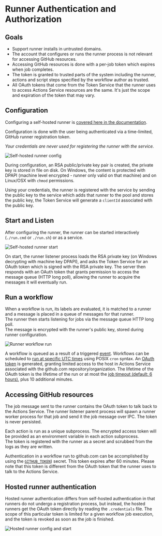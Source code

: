 # Runner Authentication and Authorization

## Goals
  - Support runner installs in untrusted domains.
  - The account that configures or runs the runner process is not relevant for accessing GitHub resources.
  - Accessing GitHub resources is done with a per-job token which expires when job completes.
  - The token is granted to trusted parts of the system including the runner, actions and script steps specified by the workflow author as trusted.
  - All OAuth tokens that come from the Token Service that the runner uses to access Actions Service resources are the same. It's just the scope and expiration of the token that may vary.

## Configuration

Configuring a self-hosted runner is [covered here in the documentation](https://help.github.com/en/actions/hosting-your-own-runners/adding-self-hosted-runners).

Configuration is done with the user being authenticated via a time-limited, GitHub runner registration token.

*Your credentials are never used for registering the runner with the service.*

![Self-hosted runner config](../res/self-hosted-config.png)

During configuration, an RSA public/private key pair is created, the private key is stored in file on disk. On Windows, the content is protected with DPAPI (machine level encrypted - runner only valid on that machine) and on Linux/OSX with `chmod` permissions.

Using your credentials, the runner is registered with the service by sending the public key to the service which adds that runner to the pool and stores the public key, the Token Service will generate a `clientId` associated with the public key.

## Start and Listen

After configuring the runner, the runner can be started interactively (`./run.cmd` or `./run.sh`) or as a service.

![Self-hosted runner start](../res/self-hosted-start.png)

On start, the runner listener process loads the RSA private key (on Windows decrypting with machine key DPAPI), and asks the Token Service for an OAuth token which is signed with the RSA private key.
The server then responds with an OAuth token that grants permission to access the message queue (HTTP long poll), allowing the runner to acquire the messages it will eventually run.

## Run a workflow

When a workflow is run, its labels are evaluated, it is matched to a runner and a message is placed in a queue of messages for that runner.  
The runner then starts listening for jobs via the message queue HTTP long poll.  
The message is encrypted with the runner's public key, stored during runner configuration.  

![Runner workflow run](../res/workflow-run.png)

A workflow is queued as a result of a triggered [event](https://help.github.com/en/actions/reference/events-that-trigger-workflows). Workflows can be scheduled to [run at specific UTC times](https://help.github.com/en/actions/reference/events-that-trigger-workflows#scheduled-events-schedule) using POSIX `cron` syntax.
An [OAuth token](http://self-issued.info/docs/draft-ietf-oauth-json-web-token.html) is generated, granting limited access to the host in Actions Service associated with the github.com repository/organization.
The lifetime of the OAuth token is the lifetime of the run or at most the [job timeout (default: 6 hours)](https://help.github.com/en/actions/reference/workflow-syntax-for-github-actions#jobsjob_idtimeout-minutes), plus 10 additional minutes.

## Accessing GitHub resources

The job message sent to the runner contains the OAuth token to talk back to the Actions Service.
The runner listener parent process will spawn a runner worker process for that job and send it the job message over IPC.
The token is never persisted.

Each action is run as a unique subprocess.
The encrypted access token will be provided as an environment variable in each action subprocess.  
The token is registered with the runner as a secret and scrubbed from the logs as they are written.

Authentication in a workflow run to github.com can be accomplished by using the [`GITHUB_TOKEN`](https://help.github.com/en/actions/configuring-and-managing-workflows/authenticating-with-the-github_token#about-the-github_token-secret)) secret. This token expires after 60 minutes. Please note that this token is different from the OAuth token that the runner uses to talk to the Actions Service.

## Hosted runner authentication

Hosted runner authentication differs from self-hosted authentication in that runners do not undergo a registration process, but instead, the hosted runners get the OAuth token directly by reading the `.credentials` file. The scope of this particular token is limited for a given workflow job execution, and the token is revoked as soon as the job is finished.

![Hosted runner config and start](../res/hosted-config-start.png)
